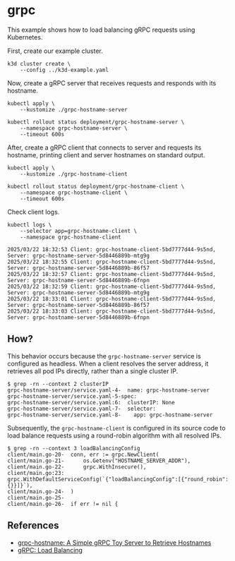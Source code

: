 # grpc

This example shows how to load balancing gRPC requests using Kubernetes.

First, create our example cluster.

```
k3d cluster create \
    --config ../k3d-example.yaml
```

Now, create a gRPC server that receives requests and responds with its hostname.

```
kubectl apply \
    --kustomize ./grpc-hostname-server

kubectl rollout status deployment/grpc-hostname-server \
    --namespace grpc-hostname-server \
    --timeout 600s
```

After, create a gRPC client that connects to server and requests its hostname,
printing client and server hostnames on standard output.

```
kubectl apply \
    --kustomize ./grpc-hostname-client

kubectl rollout status deployment/grpc-hostname-client \
    --namespace grpc-hostname-client \
    --timeout 600s
```

Check client logs.

```
kubectl logs \
    --selector app=grpc-hostname-client \
    --namespace grpc-hostname-client
```

```
2025/03/22 18:32:53 Client: grpc-hostname-client-5bd7777d44-9s5nd, Server: grpc-hostname-server-5d8446889b-mtg9g
2025/03/22 18:32:55 Client: grpc-hostname-client-5bd7777d44-9s5nd, Server: grpc-hostname-server-5d8446889b-86f57
2025/03/22 18:32:57 Client: grpc-hostname-client-5bd7777d44-9s5nd, Server: grpc-hostname-server-5d8446889b-6fnpn
2025/03/22 18:32:59 Client: grpc-hostname-client-5bd7777d44-9s5nd, Server: grpc-hostname-server-5d8446889b-mtg9g
2025/03/22 18:33:01 Client: grpc-hostname-client-5bd7777d44-9s5nd, Server: grpc-hostname-server-5d8446889b-86f57
2025/03/22 18:33:03 Client: grpc-hostname-client-5bd7777d44-9s5nd, Server: grpc-hostname-server-5d8446889b-6fnpn
```

## How?

This behavior occurs because the `grpc-hostname-server` service is configured as
headless. When a client resolves the server address, it retrieves all pod IPs
directly, rather than a single cluster IP.

```
$ grep -rn --context 2 clusterIP
grpc-hostname-server/service.yaml-4-  name: grpc-hostname-server
grpc-hostname-server/service.yaml-5-spec:
grpc-hostname-server/service.yaml:6:  clusterIP: None
grpc-hostname-server/service.yaml-7-  selector:
grpc-hostname-server/service.yaml-8-    app: grpc-hostname-server
```

Subsequently, the `grpc-hostname-client` is configured in its source code to
load balance requests using a round-robin algorithm with all resolved IPs.

```
$ grep -rn --context 3 loadBalancingConfig
client/main.go-20-	conn, err := grpc.NewClient(
client/main.go-21-		os.Getenv("HOSTNAME_SERVER_ADDR"),
client/main.go-22-		grpc.WithInsecure(),
client/main.go:23:		grpc.WithDefaultServiceConfig(`{"loadBalancingConfig":[{"round_robin":{}}]}`),
client/main.go-24-	)
client/main.go-25-
client/main.go-26-	if err != nil {
```

## References

* [grpc-hostname: A Simple gRPC Toy Server to Retrieve Hostnames](https://github.com/wandersonwhcr/grpc-hostname)
* [gRPC: Load Balancing](https://github.com/grpc/grpc-go/tree/b0d120384670bde5a2fa830d65e43b250c24d8fd/examples/features/load_balancing)
